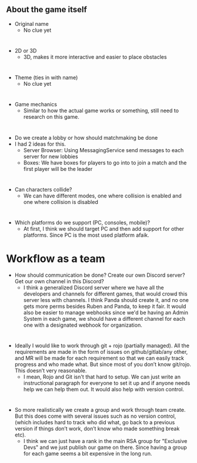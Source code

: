 ## About the game itself
- Original name
  - No clue yet

#

- 2D or 3D
  - 3D, makes it more interactive and easier to place obstacles

#

- Theme (ties in with name)
  - No clue yet

#

- Game mechanics
  - Similar to how the actual game works or something, still need to research on this game.

#

- Do we create a lobby or how should matchmaking be done
- I had 2 ideas for this.
    * Server Browser: Using MessagingService send messages to each server for new lobbies
    * Boxes: We have boxes for players to go into to join a match and the first player will be the leader

#

- Can characters collide?
  - We can have different modes, one where collision is enabled and one where collision is disabled

#

- Which platforms do we support (PC, consoles, mobile)?
  - At first, I think we should target PC and then add support for other platforms. Since PC is the most used platform afaik.

#

# Workflow as a team
- How should communication be done? Create our own Discord server? Get our own channel in this Discord?
  - I think a generalized Discord server where we have all the developers and channels for different games, that would crowd this server less with channels. I think Panda should create it, and no one gets more perms besides Ruben and Panda, to keep it fair. It would also be easier to manage webhooks since we'd be having an Admin System in each game, we should have a different channel for each one with a designated webhook for organization.

#

- Ideally I would like to work through git + rojo (partially managed). All the requirements are made in the form of issues on github/gitlab/any other, and MR will be made for each requirement so that we can easily track progress and who made what. But since most of you don’t know git/rojo. This doesn’t very reasonable.
  - I mean, Rojo and Git isn't that hard to setup. We can just write an instructional paragraph for everyone to set it up and if anyone needs help we can help them out. It would also help with version control.

#

- So more realistically we create a group and work through team create. But this does come with several issues such as no version control, (which includes hard to track who did what, go back to a previous version if things don’t work, don’t know who made something break etc).
  - I think we can just have a rank in the main RSA group for "Exclusive Devs" and we just publish our game on there. Since having a group for each game seems a bit expensive in the long run.
